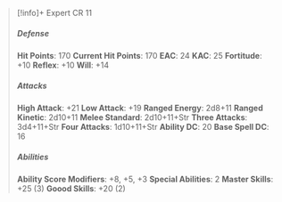 > [!info]+ Expert CR 11
> ##### Defense
> **Hit Points**: 170
> **Current Hit Points**: 170
> **EAC**: 24
> **KAC**: 25
> **Fortitude**: +10
> **Reflex**: +10
> **Will**: +14
> ##### Attacks
> **High Attack**: +21
> **Low Attack**: +19
> **Ranged Energy**: 2d8+11
> **Ranged Kinetic**: 2d10+11
> **Melee Standard**: 2d10+11+Str
> **Three Attacks**: 3d4+11+Str
> **Four Attacks**: 1d10+11+Str
> **Ability DC**: 20
> **Base Spell DC**: 16
> ##### Abilities
> **Ability Score Modifiers**: +8, +5, +3
> **Special Abilities**: 2
> **Master Skills**: +25 (3)
> **Goood Skills**: +20 (2)

